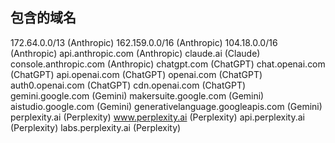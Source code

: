 ## 包含的域名

172.64.0.0/13 (Anthropic)
162.159.0.0/16 (Anthropic)
104.18.0.0/16 (Anthropic)
api.anthropic.com (Anthropic)
claude.ai (Claude)
console.anthropic.com (Anthropic)
chatgpt.com (ChatGPT)
chat.openai.com (ChatGPT)
api.openai.com (ChatGPT)
openai.com (ChatGPT)
auth0.openai.com (ChatGPT)
cdn.openai.com (ChatGPT)
gemini.google.com (Gemini)
makersuite.google.com (Gemini)
aistudio.google.com (Gemini)
generativelanguage.googleapis.com (Gemini)
perplexity.ai (Perplexity)
www.perplexity.ai (Perplexity)
api.perplexity.ai (Perplexity)
labs.perplexity.ai (Perplexity)
